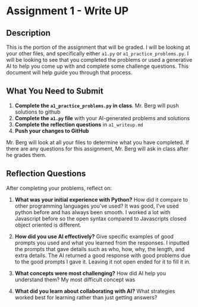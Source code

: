# Assignment 1 - Write UP

## Description
This is the portion of the assignment that will be graded.  I will be looking at your other files, and specifically either `a1.py` or `a1_practice_problems.py`.  I will be looking to see that you completed the problems or used a generative AI to help you come up with and complete some challenge questions.  This document will help guide you through that process.

## What You Need to Submit
1. **Complete the `a1_practice_problems.py` in class**.  Mr. Berg will push solutions to github
2. **Complete the `a1.py` file** with your AI-generated problems and solutions
3. **Complete the reflection questions** in `a1_writeup.md`
4. **Push your changes to GitHub**

Mr. Berg will look at all your files to determine what you have completed.  If there are any questions for this assignment, Mr. Berg will ask in class after he grades them.


## Reflection Questions

After completing your problems, reflect on:

1. **What was your initial experience with Python?** How did it compare to other programming languages you've used?
It was good, I've used python before and has always been smooth. I worked a lot with Javascript before so the open syntax compared to Javascripts closed object oriented is different.

2. **How did you use AI effectively?** Give specific examples of good prompts you used and what you learned from the responses.
I inputted the prompts that gave details such as who, how, why, the length, and extra details. The AI returned a good response with good problems due to the good prompts I gave it. Leaving it not open ended for it to fill it in.

3. **What concepts were most challenging?** How did AI help you understand them?
My most difficult concept was 


4. **What did you learn about collaborating with AI?** What strategies worked best for learning rather than just getting answers?
